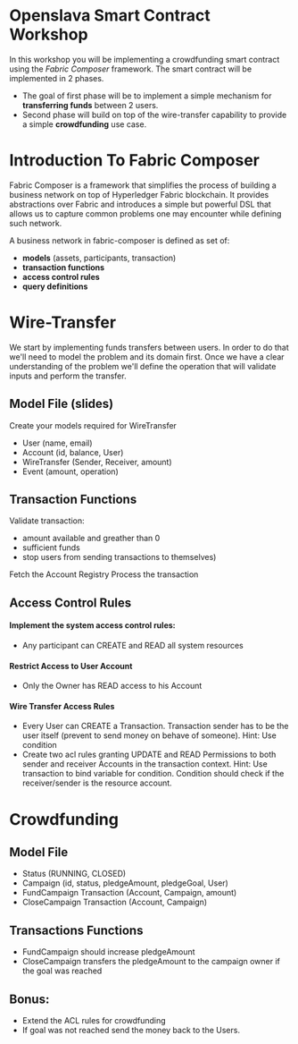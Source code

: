 # Openslava Smart Contract Workshop 

In this workshop you will be implementing a crowdfunding smart contract using the *Fabric Composer* framework.
The smart contract will be implemented in 2 phases.
- The goal of first phase will be to implement a simple mechanism for **transferring funds** between 2 users.
- Second phase will build on top of the wire-transfer capability to provide a simple **crowdfunding** use case.

# Introduction To Fabric Composer

Fabric Composer is a framework that simplifies the process of building a business network on top of Hyperledger Fabric blockchain. It provides abstractions over Fabric and introduces a simple but powerful DSL that allows us to capture common problems one may encounter while defining such network.

A business network in fabric-composer is defined as set of:
- **models** (assets, participants, transaction)
- **transaction functions**
- **access control rules**
- **query definitions**

# Wire-Transfer

We start by implementing funds transfers between users. In order to do that we'll need to model the problem and its domain first. Once we have a clear understanding of the problem we'll define the operation that will validate inputs and perform the transfer.

## Model File (slides)

Create your models required for WireTransfer
* User (name, email)
* Account (id, balance, User)
* WireTransfer (Sender, Receiver, amount)
* Event (amount, operation)


## Transaction Functions
Validate transaction:
* amount available and greather than 0 
* sufficient funds
* stop users from sending transactions to themselves)

 Fetch the Account Registry
 Process the transaction

## Access Control Rules
#### Implement the system access control rules: 
* Any participant can CREATE and READ all system resources

#### Restrict Access to User Account 
* Only the Owner has READ access to his Account

#### Wire Transfer Access Rules
* Every User can CREATE a Transaction. Transaction sender has to be the user itself (prevent to send money on behave of someone). Hint: Use condition
* Create two acl rules granting UPDATE and READ Permissions to both sender and receiver Accounts in the transaction context. Hint: Use transaction to bind variable for condition. Condition should check if the receiver/sender is the resource account. 


# Crowdfunding 

## Model File 
* Status (RUNNING, CLOSED)
* Campaign (id, status, pledgeAmount, pledgeGoal, User)
* FundCampaign Transaction (Account, Campaign, amount)
* CloseCampaign Transaction (Account, Campaign)

## Transactions Functions
* FundCampaign should increase pledgeAmount
* CloseCampaign transfers the pledgeAmount to the campaign owner if the goal was reached


## Bonus: 
* Extend the ACL rules for crowdfunding
* If goal was not reached send the money back to the Users. 